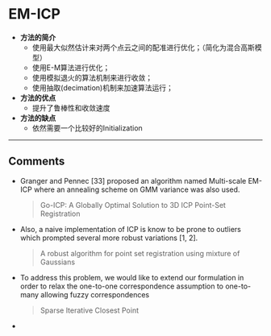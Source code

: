 # EM-ICP

- **方法的简介**
  - 使用最大似然估计来对两个点云之间的配准进行优化；（简化为混合高斯模型）
  - 使用E-M算法进行优化；
  - 使用模拟退火的算法机制来进行收敛；
  - 使用抽取(decimation)机制来加速算法运行；
- **方法的优点**
  - 提升了鲁棒性和收敛速度
- **方法的缺点**
  - 依然需要一个比较好的Initialization

---

## Comments

- Granger and Pennec [33] proposed an algorithm named Multi-scale EM-ICP where an annealing scheme on GMM variance was also used.

  > Go-ICP: A Globally Optimal Solution to 3D ICP Point-Set Registration

- Also, a naive implementation of ICP is know to be prone to outliers which prompted several more robust variations [1, 2]. 

  > A robust algorithm for point set registration using mixture of Gaussians

- To address this problem, we would like to extend our formulation in order to relax the one-to-one correspondence assumption to one-to-many allowing fuzzy correspondences

  > Sparse Iterative Closest Point

- 
